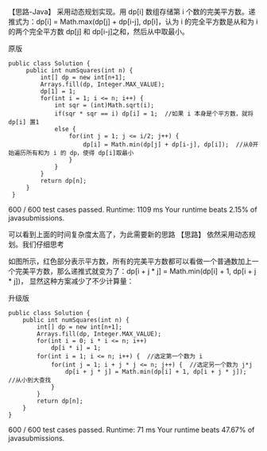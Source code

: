 【思路-Java】 采用动态规划实现。用 dp[i] 数组存储第 i 个数的完美平方数。递推式为：dp[i] = Math.max(dp[j] + dp[i-j], dp[i]，认为
i 的完全平方数是从和为 i 的两个完全平方数
dp[j] 和 dp[i-j]之和，然后从中取最小。

原版

    public class Solution {  
         public int numSquares(int n) {  
             int[] dp = new int[n+1];  
             Arrays.fill(dp, Integer.MAX_VALUE);  
             dp[1] = 1;  
             for(int i = 1; i <= n; i++) {  
                 int sqr = (int)Math.sqrt(i);  
                 if(sqr * sqr == i) dp[i] = 1;  //如果 i 本身是个平方数，就将 dp[i] 置1  
                 else {  
                     for(int j = 1; j <= i/2; j++) {  
                         dp[i] = Math.min(dp[j] + dp[i-j], dp[i]);  //从0开始遍历所有和为 i 的 dp，使得 dp[i]取最小  
                     }  
                 }  
             }  
             return dp[n];  
         }  
     }

600 / 600 test cases passed. Runtime: 1109 ms Your runtime beats 2.15% of javasubmissions.

可以看到上面的时间复杂度太高了，为此需要新的思路 【思路】 依然采用动态规划。我们仔细思考

如图所示，红色部分表示平方数，所有的完美平方数都可以看做一个普通数加上一个完美平方数，那么递推式就变为了：dp[i + j * j] =
Math.min(dp[i] + 1, dp[i + j * j])， 显然这种方案减少了不少计算量：

升级版

    public class Solution {  
        public int numSquares(int n) {  
            int[] dp = new int[n+1];  
            Arrays.fill(dp, Integer.MAX_VALUE);  
            for(int i = 0; i * i <= n; i++)   
                dp[i * i] = 1;  
            for(int i = 1; i <= n; i++) {  //选定第一个数为 i  
                for(int j = 1; i + j * j <= n; j++) {  //选定另一个数为 j*j  
                    dp[i + j * j] = Math.min(dp[i] + 1, dp[i + j * j]);  //从小到大查找  
                }  
            }  
            return dp[n];  
        }  
    }  

600 / 600 test cases passed. Runtime: 71 ms Your runtime beats 47.67% of javasubmissions.